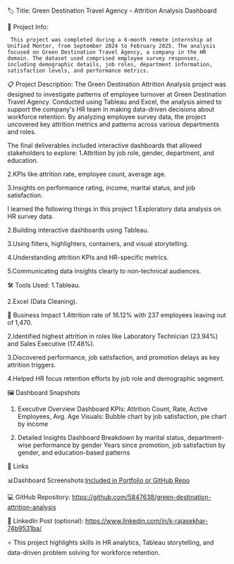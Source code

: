 🏷️ Title: Green Destination Travel Agency – Attrition Analysis Dashboard

📌 Project Info: 

     This project was completed during a 6-month remote internship at Unified Mentor, from September 2024 to February 2025. The analysis focused on Green Destination Travel Agency, a company in the HR domain. The dataset used comprised employee survey responses, including demographic details, job roles, department information, satisfaction levels, and performance metrics.

📋 Project Description: 
     The Green Destination Attrition Analysis project was designed to investigate patterns of employee turnover at Green Destination Travel Agency. Conducted using Tableau and Excel, the analysis aimed to support the company's HR team in making data-driven decisions about workforce retention. By analyzing employee survey data, the project uncovered key attrition metrics and patterns across various departments and roles.

The final deliverables included interactive dashboards that allowed stakeholders to explore:
1.Attrition by job role, gender, department, and education.

2.KPIs like attrition rate, employee count, average age.

3.Insights on performance rating, income, marital status, and job satisfaction.

I learned the following things in this project
1.Exploratory data analysis on HR survey data.

2.Building interactive dashboards using Tableau.

3.Using filters, highlighters, containers, and visual storytelling.

4.Understanding attrition KPIs and HR-specific metrics.

5.Communicating data insights clearly to non-technical audiences.

🛠️ Tools Used:
1.Tableau.

2.Excel (Data Cleaning).

💼 Business Impact
1.Attrition rate of 16.12% with 237 employees leaving out of 1,470.

2.Identified highest attrition in roles like Laboratory Technician (23.94%) and Sales Executive (17.48%).

3.Discovered performance, job satisfaction, and promotion delays as key attrition triggers.

4.Helped HR focus retention efforts by job role and demographic segment.

🖼️ Dashboard Snapshots

1. Executive Overview Dashboard
KPIs: Attrition Count, Rate, Active Employees, Avg. Age
Visuals: Bubble chart by job satisfaction, pie chart by income

2. Detailed Insights Dashboard
Breakdown by marital status, department-wise performance by gender
Years since promotion, job satisfaction by gender, and education-based patterns

🔗 Links

📊Dashboard Screenshots:[Included in Portfolio or GitHub Repo](https://drive.google.com/file/d/1PLAMHcR7a2uK-_tDiQyZpdBHDMErNtbH/view?usp=drive_link)

💻 GitHub Repository: https://github.com/5847638/green-destination-attrition-analysis

🧩 LinkedIn Post (optional): https://www.linkedin.com/in/k-rajasekhar-74b9531ba/




⭐ This project highlights skills in HR analytics, Tableau storytelling, and data-driven problem solving for workforce retention.

